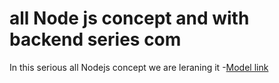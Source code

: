 # all Node js concept and with backend series com 

In this serious all Nodejs concept we are leraning it 
-[Model link](https://nodejs.org/docs/latest/api/)